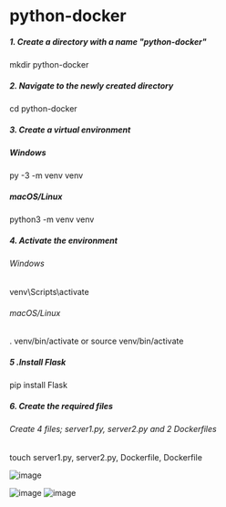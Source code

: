 # python-docker

##### 1. Create a directory with a name "python-docker"

mkdir python-docker

##### 2. Navigate to the newly created directory
cd python-docker

##### 3. Create a virtual environment
##### Windows

py -3 -m venv venv

##### macOS/Linux

python3 -m venv venv

##### 4. Activate the environment
###### Windows

venv\Scripts\activate

###### macOS/Linux

. venv/bin/activate or source venv/bin/activate

##### 5 .Install Flask
pip install Flask

##### 6. Create the required files
###### Create 4 files; server1.py, server2.py and 2 Dockerfiles

touch server1.py, server2.py, Dockerfile, Dockerfile


![image](https://user-images.githubusercontent.com/112602900/216452918-f072b346-b60b-428f-b28f-16ac725ab7a6.png)

![image](https://user-images.githubusercontent.com/112602900/216452938-9d16d78a-9720-4fab-a823-4e8f0edf388a.png)
![image](https://user-images.githubusercontent.com/112602900/216452954-f9f6b591-3d4f-4328-84b3-c514f6fc60ee.png)

